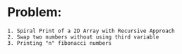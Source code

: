 # Problem:

    1. Spiral Print of a 2D Array with Recursive Approach
    2. Swap two numbers without using third variable
    3. Printing "n" fibonacci numbers
